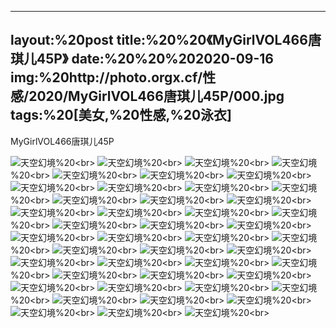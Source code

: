 ﻿---
layout:%20post
title:%20%20《MyGirlVOL466唐琪儿45P》
date:%20%20%202020-09-16
img:%20http://photo.orgx.cf/性感/2020/MyGirlVOL466唐琪儿45P/000.jpg
tags:%20[美女,%20性感,%20泳衣]
---

MyGirlVOL466唐琪儿45P



![天空幻境](http://photo.orgx.cf/性感/2020/MyGirlVOL466唐琪儿45P/001.jpg%20''天空幻境'')%20<br>
![天空幻境](http://photo.orgx.cf/性感/2020/MyGirlVOL466唐琪儿45P/002.jpg%20''天空幻境'')%20<br>
![天空幻境](http://photo.orgx.cf/性感/2020/MyGirlVOL466唐琪儿45P/003.jpg%20''天空幻境'')%20<br>
![天空幻境](http://photo.orgx.cf/性感/2020/MyGirlVOL466唐琪儿45P/004.jpg%20''天空幻境'')%20<br>
![天空幻境](http://photo.orgx.cf/性感/2020/MyGirlVOL466唐琪儿45P/005.jpg%20''天空幻境'')%20<br>
![天空幻境](http://photo.orgx.cf/性感/2020/MyGirlVOL466唐琪儿45P/006.jpg%20''天空幻境'')%20<br>
![天空幻境](http://photo.orgx.cf/性感/2020/MyGirlVOL466唐琪儿45P/007.jpg%20''天空幻境'')%20<br>
![天空幻境](http://photo.orgx.cf/性感/2020/MyGirlVOL466唐琪儿45P/008.jpg%20''天空幻境'')%20<br>
![天空幻境](http://photo.orgx.cf/性感/2020/MyGirlVOL466唐琪儿45P/009.jpg%20''天空幻境'')%20<br>
![天空幻境](http://photo.orgx.cf/性感/2020/MyGirlVOL466唐琪儿45P/010.jpg%20''天空幻境'')%20<br>
![天空幻境](http://photo.orgx.cf/性感/2020/MyGirlVOL466唐琪儿45P/011.jpg%20''天空幻境'')%20<br>
![天空幻境](http://photo.orgx.cf/性感/2020/MyGirlVOL466唐琪儿45P/012.jpg%20''天空幻境'')%20<br>
![天空幻境](http://photo.orgx.cf/性感/2020/MyGirlVOL466唐琪儿45P/013.jpg%20''天空幻境'')%20<br>
![天空幻境](http://photo.orgx.cf/性感/2020/MyGirlVOL466唐琪儿45P/014.jpg%20''天空幻境'')%20<br>
![天空幻境](http://photo.orgx.cf/性感/2020/MyGirlVOL466唐琪儿45P/015.jpg%20''天空幻境'')%20<br>
![天空幻境](http://photo.orgx.cf/性感/2020/MyGirlVOL466唐琪儿45P/016.jpg%20''天空幻境'')%20<br>
![天空幻境](http://photo.orgx.cf/性感/2020/MyGirlVOL466唐琪儿45P/017.jpg%20''天空幻境'')%20<br>
![天空幻境](http://photo.orgx.cf/性感/2020/MyGirlVOL466唐琪儿45P/018.jpg%20''天空幻境'')%20<br>
![天空幻境](http://photo.orgx.cf/性感/2020/MyGirlVOL466唐琪儿45P/019.jpg%20''天空幻境'')%20<br>
![天空幻境](http://photo.orgx.cf/性感/2020/MyGirlVOL466唐琪儿45P/020.jpg%20''天空幻境'')%20<br>
![天空幻境](http://photo.orgx.cf/性感/2020/MyGirlVOL466唐琪儿45P/021.jpg%20''天空幻境'')%20<br>
![天空幻境](http://photo.orgx.cf/性感/2020/MyGirlVOL466唐琪儿45P/022.jpg%20''天空幻境'')%20<br>
![天空幻境](http://photo.orgx.cf/性感/2020/MyGirlVOL466唐琪儿45P/023.jpg%20''天空幻境'')%20<br>
![天空幻境](http://photo.orgx.cf/性感/2020/MyGirlVOL466唐琪儿45P/024.jpg%20''天空幻境'')%20<br>
![天空幻境](http://photo.orgx.cf/性感/2020/MyGirlVOL466唐琪儿45P/025.jpg%20''天空幻境'')%20<br>
![天空幻境](http://photo.orgx.cf/性感/2020/MyGirlVOL466唐琪儿45P/026.jpg%20''天空幻境'')%20<br>
![天空幻境](http://photo.orgx.cf/性感/2020/MyGirlVOL466唐琪儿45P/027.jpg%20''天空幻境'')%20<br>
![天空幻境](http://photo.orgx.cf/性感/2020/MyGirlVOL466唐琪儿45P/028.jpg%20''天空幻境'')%20<br>
![天空幻境](http://photo.orgx.cf/性感/2020/MyGirlVOL466唐琪儿45P/029.jpg%20''天空幻境'')%20<br>
![天空幻境](http://photo.orgx.cf/性感/2020/MyGirlVOL466唐琪儿45P/030.jpg%20''天空幻境'')%20<br>
![天空幻境](http://photo.orgx.cf/性感/2020/MyGirlVOL466唐琪儿45P/031.jpg%20''天空幻境'')%20<br>
![天空幻境](http://photo.orgx.cf/性感/2020/MyGirlVOL466唐琪儿45P/032.jpg%20''天空幻境'')%20<br>
![天空幻境](http://photo.orgx.cf/性感/2020/MyGirlVOL466唐琪儿45P/033.jpg%20''天空幻境'')%20<br>
![天空幻境](http://photo.orgx.cf/性感/2020/MyGirlVOL466唐琪儿45P/034.jpg%20''天空幻境'')%20<br>
![天空幻境](http://photo.orgx.cf/性感/2020/MyGirlVOL466唐琪儿45P/035.jpg%20''天空幻境'')%20<br>
![天空幻境](http://photo.orgx.cf/性感/2020/MyGirlVOL466唐琪儿45P/036.jpg%20''天空幻境'')%20<br>
![天空幻境](http://photo.orgx.cf/性感/2020/MyGirlVOL466唐琪儿45P/037.jpg%20''天空幻境'')%20<br>
![天空幻境](http://photo.orgx.cf/性感/2020/MyGirlVOL466唐琪儿45P/038.jpg%20''天空幻境'')%20<br>
![天空幻境](http://photo.orgx.cf/性感/2020/MyGirlVOL466唐琪儿45P/039.jpg%20''天空幻境'')%20<br>
![天空幻境](http://photo.orgx.cf/性感/2020/MyGirlVOL466唐琪儿45P/040.jpg%20''天空幻境'')%20<br>
![天空幻境](http://photo.orgx.cf/性感/2020/MyGirlVOL466唐琪儿45P/041.jpg%20''天空幻境'')%20<br>
![天空幻境](http://photo.orgx.cf/性感/2020/MyGirlVOL466唐琪儿45P/042.jpg%20''天空幻境'')%20<br>
![天空幻境](http://photo.orgx.cf/性感/2020/MyGirlVOL466唐琪儿45P/043.jpg%20''天空幻境'')%20<br>
![天空幻境](http://photo.orgx.cf/性感/2020/MyGirlVOL466唐琪儿45P/044.jpg%20''天空幻境'')%20<br>
![天空幻境](http://photo.orgx.cf/性感/2020/MyGirlVOL466唐琪儿45P/045.jpg%20''天空幻境'')%20<br>